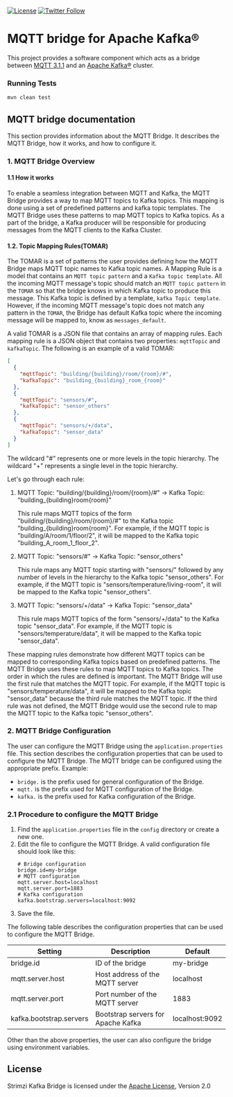 [![License](https://img.shields.io/badge/license-Apache--2.0-blue.svg)](http://www.apache.org/licenses/LICENSE-2.0)
[![Twitter Follow](https://img.shields.io/twitter/follow/strimziio?style=social)](https://twitter.com/strimziio)

# MQTT bridge for Apache Kafka®

This project provides a software component which acts as a bridge between [MQTT 3.1.1](http://docs.oasis-open.org/mqtt/mqtt/v3.1.1/os/mqtt-v3.1.1-os.html) and an [Apache Kafka®](https://kafka.apache.org/) cluster.

### Running Tests

```bash
mvn clean test
```

## MQTT bridge documentation

This section provides information about the MQTT Bridge. It describes the MQTT Bridge, how it works, and how to configure it.

### 1. MQTT Bridge Overview

#### 1.1 How it works

To enable a seamless integration between MQTT and Kafka, the MQTT Bridge provides a way to map MQTT topics to Kafka topics. 
This mapping is done using a set of predefined patterns and kafka topic templates. The MQTT Bridge uses these patterns to map MQTT topics to Kafka topics. 
As a part of the bridge, a Kafka producer will be responsible for producing messages from the MQTT clients to the Kafka Cluster.

#### 1.2. Topic Mapping Rules(TOMAR)

The TOMAR is a set of patterns the user provides defining how the MQTT Bridge maps MQTT topic names to Kafka topic names.
A Mapping Rule is a model that contains an `MQTT topic pattern` and a `Kafka topic template`. 
All the incoming MQTT message's topic should match an `MQTT topic pattern` in the `TOMAR` so that the bridge knows in which Kafka topic to produce this message. 
This Kafka topic is defined by a template, `kafka Topic template`. 
However, if the incoming MQTT message's topic does not match any pattern in the `TOMAR`, the Bridge has default Kafka topic where the incoming message will be mapped to, know as `messages_default`.

A valid TOMAR is a JSON file that contains an array of mapping rules. 
Each mapping rule is a JSON object that contains two properties: `mqttTopic` and `kafkaTopic`. The following is an example of a valid TOMAR:

```json
[
  {
    "mqttTopic": "building/{building}/room/{room}/#",
    "kafkaTopic": "building_{building}_room_{room}"
  },
  {
    "mqttTopic": "sensors/#",
    "kafkaTopic": "sensor_others"
  },
  {
    "mqttTopic": "sensors/+/data",
    "kafkaTopic": "sensor_data"
  }
]
```
The wildcard "#" represents one or more levels in the topic hierarchy. 
The wildcard "+" represents a single level in the topic hierarchy.

Let's go through each rule:

1. MQTT Topic: "building/{building}/room/{room}/#" -> Kafka Topic: "building_{building}room{room}"

    This rule maps MQTT topics of the form "building/{building}/room/{room}/#" to the Kafka topic "building_{building}room{room}". 
    For example, if the MQTT topic is "building/A/room/1/floor/2", it will be mapped to the Kafka topic "building_A_room_1_floor_2".

2. MQTT Topic: "sensors/#" -> Kafka Topic: "sensor_others"

    This rule maps any MQTT topic starting with "sensors/" followed by any number of levels in the hierarchy to the Kafka topic "sensor_others". 
    For example, if the MQTT topic is "sensors/temperature/living-room",  it will be mapped to the Kafka topic "sensor_others".

3. MQTT Topic: "sensors/+/data" -> Kafka Topic: "sensor_data"

    This rule maps MQTT topics of the form "sensors/+/data" to the Kafka topic "sensor_data". 
    For example, if the MQTT topic is "sensors/temperature/data", it will be mapped to the Kafka topic "sensor_data".

These mapping rules demonstrate how different MQTT topics can be mapped to corresponding Kafka topics based on predefined patterns.
The MQTT Bridge uses these rules to map MQTT topics to Kafka topics. The order in which the rules are defined is important. 
The MQTT Bridge will use the first rule that matches the MQTT topic. 
For example, if the MQTT topic is "sensors/temperature/data", it will be mapped to the Kafka topic "sensor_data" because the third rule matches the MQTT topic. 
If the third rule was not defined, the MQTT Bridge would use the second rule to map the MQTT topic to the Kafka topic "sensor_others".

### 2. MQTT Bridge Configuration

The user can configure the MQTT Bridge using the `application.properties` file.
This section describes the configuration properties that can be used to configure the MQTT Bridge.
The MQTT bridge can be configured using the appropriate prefix. Example:

- `bridge.` is the prefix used for general configuration of the Bridge.
- `mqtt.` is the prefix used for MQTT configuration of the Bridge.
- `kafka.` is the prefix used for Kafka configuration of the Bridge.

### 2.1 Procedure to configure the MQTT Bridge

1. Find the `application.properties` file in the `config` directory or create a new one.
2. Edit the file to configure the MQTT Bridge.
    A valid configuration file should look like this:
    ```properties
    # Bridge configuration
    bridge.id=my-bridge
    # MQTT configuration
    mqtt.server.host=localhost
    mqtt.server.port=1883
    # Kafka configuration
    kafka.bootstrap.servers=localhost:9092
    ```
3. Save the file.

The following table describes the configuration properties that can be used to configure the MQTT Bridge.

| Setting                        | Description                                     | Default        |
| ------------------------------ | ----------------------------------------------- |----------------|
| bridge.id                      | ID of the bridge                                | my-bridge      |
| mqtt.server.host               | Host address of the MQTT server                 | localhost      |
| mqtt.server.port               | Port number of the MQTT server                  | 1883           |
| kafka.bootstrap.servers        | Bootstrap servers for Apache Kafka              | localhost:9092 |

Other than the above properties, the user can also configure the bridge using environment variables.

## License

Strimzi Kafka Bridge is licensed under the [Apache License](./LICENSE), Version 2.0